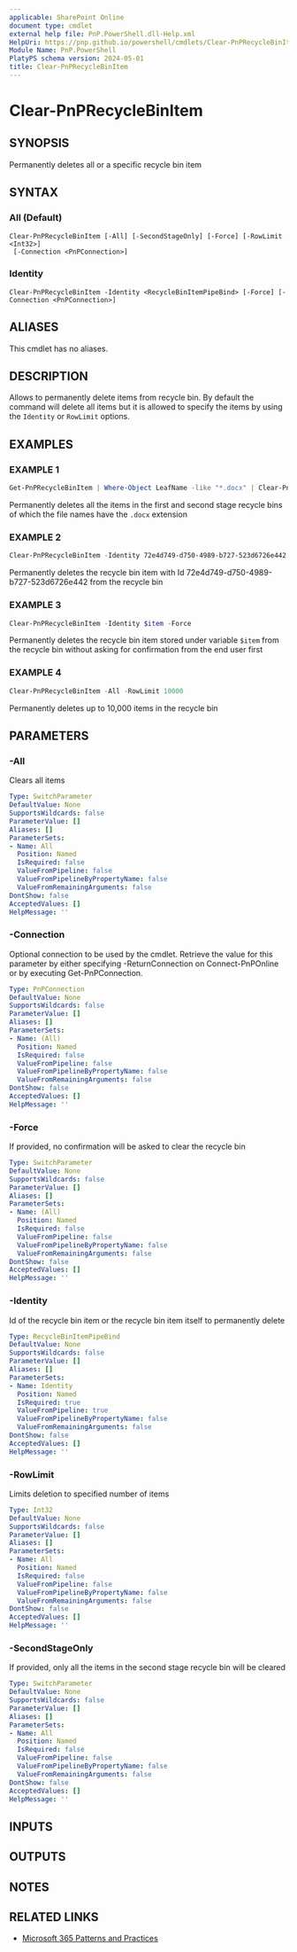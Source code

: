 ```yaml
---
applicable: SharePoint Online
document type: cmdlet
external help file: PnP.PowerShell.dll-Help.xml
HelpUri: https://pnp.github.io/powershell/cmdlets/Clear-PnPRecycleBinItem.html
Module Name: PnP.PowerShell
PlatyPS schema version: 2024-05-01
title: Clear-PnPRecycleBinItem
---
```


# Clear-PnPRecycleBinItem

## SYNOPSIS

Permanently deletes all or a specific recycle bin item

## SYNTAX

### All (Default)

```
Clear-PnPRecycleBinItem [-All] [-SecondStageOnly] [-Force] [-RowLimit <Int32>]
 [-Connection <PnPConnection>]
```

### Identity

```
Clear-PnPRecycleBinItem -Identity <RecycleBinItemPipeBind> [-Force] [-Connection <PnPConnection>]
```

## ALIASES

This cmdlet has no aliases.

## DESCRIPTION

Allows to permanently delete items from recycle bin. By default the command will delete all items but it is allowed to specify the items by using the `Identity` or `RowLimit` options.

## EXAMPLES

### EXAMPLE 1

```powershell
Get-PnPRecycleBinItem | Where-Object LeafName -like "*.docx" | Clear-PnPRecycleBinItem
```

Permanently deletes all the items in the first and second stage recycle bins of which the file names have the `.docx` extension

### EXAMPLE 2

```powershell
Clear-PnPRecycleBinItem -Identity 72e4d749-d750-4989-b727-523d6726e442
```

Permanently deletes the recycle bin item with Id 72e4d749-d750-4989-b727-523d6726e442 from the recycle bin

### EXAMPLE 3

```powershell
Clear-PnPRecycleBinItem -Identity $item -Force
```

Permanently deletes the recycle bin item stored under variable `$item` from the recycle bin without asking for confirmation from the end user first

### EXAMPLE 4

```powershell
Clear-PnPRecycleBinItem -All -RowLimit 10000
```

Permanently deletes up to 10,000 items in the recycle bin

## PARAMETERS

### -All

Clears all items

```yaml
Type: SwitchParameter
DefaultValue: None
SupportsWildcards: false
ParameterValue: []
Aliases: []
ParameterSets:
- Name: All
  Position: Named
  IsRequired: false
  ValueFromPipeline: false
  ValueFromPipelineByPropertyName: false
  ValueFromRemainingArguments: false
DontShow: false
AcceptedValues: []
HelpMessage: ''
```

### -Connection

Optional connection to be used by the cmdlet. Retrieve the value for this parameter by either specifying -ReturnConnection on Connect-PnPOnline or by executing Get-PnPConnection.

```yaml
Type: PnPConnection
DefaultValue: None
SupportsWildcards: false
ParameterValue: []
Aliases: []
ParameterSets:
- Name: (All)
  Position: Named
  IsRequired: false
  ValueFromPipeline: false
  ValueFromPipelineByPropertyName: false
  ValueFromRemainingArguments: false
DontShow: false
AcceptedValues: []
HelpMessage: ''
```

### -Force

If provided, no confirmation will be asked to clear the recycle bin

```yaml
Type: SwitchParameter
DefaultValue: None
SupportsWildcards: false
ParameterValue: []
Aliases: []
ParameterSets:
- Name: (All)
  Position: Named
  IsRequired: false
  ValueFromPipeline: false
  ValueFromPipelineByPropertyName: false
  ValueFromRemainingArguments: false
DontShow: false
AcceptedValues: []
HelpMessage: ''
```

### -Identity

Id of the recycle bin item or the recycle bin item itself to permanently delete

```yaml
Type: RecycleBinItemPipeBind
DefaultValue: None
SupportsWildcards: false
ParameterValue: []
Aliases: []
ParameterSets:
- Name: Identity
  Position: Named
  IsRequired: true
  ValueFromPipeline: true
  ValueFromPipelineByPropertyName: false
  ValueFromRemainingArguments: false
DontShow: false
AcceptedValues: []
HelpMessage: ''
```

### -RowLimit

Limits deletion to specified number of items

```yaml
Type: Int32
DefaultValue: None
SupportsWildcards: false
ParameterValue: []
Aliases: []
ParameterSets:
- Name: All
  Position: Named
  IsRequired: false
  ValueFromPipeline: false
  ValueFromPipelineByPropertyName: false
  ValueFromRemainingArguments: false
DontShow: false
AcceptedValues: []
HelpMessage: ''
```

### -SecondStageOnly

If provided, only all the items in the second stage recycle bin will be cleared

```yaml
Type: SwitchParameter
DefaultValue: None
SupportsWildcards: false
ParameterValue: []
Aliases: []
ParameterSets:
- Name: All
  Position: Named
  IsRequired: false
  ValueFromPipeline: false
  ValueFromPipelineByPropertyName: false
  ValueFromRemainingArguments: false
DontShow: false
AcceptedValues: []
HelpMessage: ''
```

## INPUTS

## OUTPUTS

## NOTES

## RELATED LINKS

- [Microsoft 365 Patterns and Practices](https://aka.ms/m365pnp)
